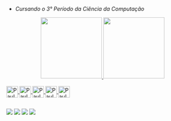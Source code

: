- *Cursando o 3° Período da Ciência da Computação*

<div align="center">
  <a href="https://github.com/pauloponcz">
  <img height="160em" src="https://github-readme-stats.vercel.app/api?username=pauloponcz&show_icons=true&theme=tokyonight&include_all_commits=true&count_private=true"/>
  <img height="160em" src="https://github-readme-stats.vercel.app/api/top-langs/?username=pauloponcz&layout=compact&langs_count=7&theme=tokyonight"/>
</div>
 
 <div style="display: inline_block"><br>
  <img align="center" alt="Paulo-C" height="30" src="https://img.shields.io/badge/C-00599C?style=for-the-badge&logo=c&logoColor=white" />  
  <img align="center" alt="Paulo-A" height="30" src="https://img.shields.io/badge/HTML5-E34F26?style=for-the-badge&logo=html5&logoColor=white" />
  <img align="center" alt="Paulo-B" height="30" src="https://img.shields.io/badge/CSS3-1572B6?style=for-the-badge&logo=css3&logoColor=white" />
  <img align="center" alt="Paulo-A" height="30" src="https://img.shields.io/badge/Android-3DDC84?style=for-the-badge&logo=android&logoColor=white" />
  <img align="center" alt="Paulo-A" height="30" src="https://img.shields.io/badge/Windows-0078D6?style=for-the-badge&logo=windows&logoColor=white" />
  
</div>
  
##
  
<div> 
  <a href="https://www.instagram.com/pauloponcz/" target="_blank"><img src="https://img.shields.io/badge/-Instagram-%23E4405F?style=for-the-badge&logo=instagram&logoColor=white" target="_blank"></a>
  <a href = "mailto:paulo.ric03@gmail.com"><img src="https://img.shields.io/badge/Gmail-D14836?style=for-the-badge&logo=gmail&logoColor=white" target="_blank"></a>
  <a href="https://www.linkedin.com/in/paulo-ponczkovski-685810144/" target="_blank"><img src="https://img.shields.io/badge/-LinkedIn-%230077B5?style=for-the-badge&logo=linkedin&logoColor=white" target="_blank"></a> 
  <a href="https://steamcommunity.com/id/pauloponcz/" target="_blank"><img src="https://img.shields.io/badge/Steam-000000?style=for-the-badge&logo=steam&logoColor=white" target="_blank"></a>
</div>
